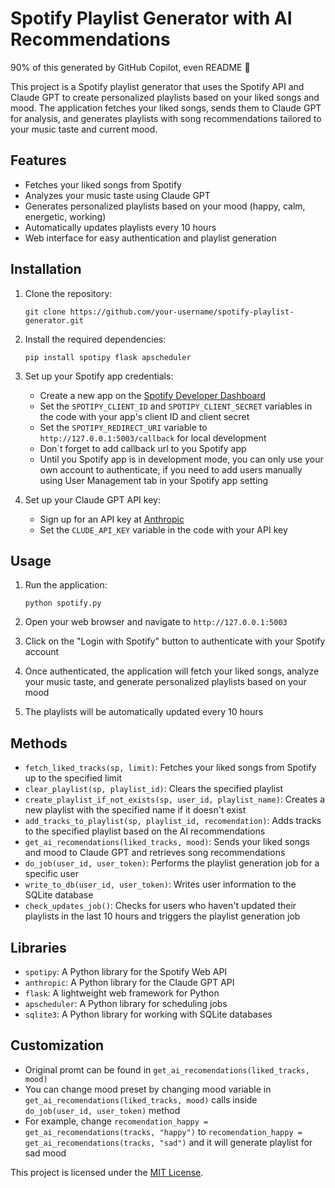 # Spotify Playlist Generator with AI Recommendations
90% of this generated by GitHub Copilot, even README :clown_face:

This project is a Spotify playlist generator that uses the Spotify API and Claude GPT to create personalized playlists based on your liked songs and mood. The application fetches your liked songs, sends them to Claude GPT for analysis, and generates playlists with song recommendations tailored to your music taste and current mood.

## Features

- Fetches your liked songs from Spotify
- Analyzes your music taste using Claude GPT
- Generates personalized playlists based on your mood (happy, calm, energetic, working)
- Automatically updates playlists every 10 hours
- Web interface for easy authentication and playlist generation

## Installation

1. Clone the repository:
   ```
   git clone https://github.com/your-username/spotify-playlist-generator.git
   ```

2. Install the required dependencies:
   ```
   pip install spotipy flask apscheduler
   ```

3. Set up your Spotify app credentials:
   - Create a new app on the [Spotify Developer Dashboard](https://developer.spotify.com/dashboard/)
   - Set the `SPOTIPY_CLIENT_ID` and `SPOTIPY_CLIENT_SECRET` variables in the code with your app's client ID and client secret
   - Set the `SPOTIPY_REDIRECT_URI` variable to `http://127.0.0.1:5003/callback` for local development
   - Don`t forget to add callback url to you Spotify app
   - Until you Spotify app is in development mode, you can only use your own account to authenticate, if you need to add users manually using User Management tab in your Spotify app setting


4. Set up your Claude GPT API key:
   - Sign up for an API key at [Anthropic](https://www.anthropic.com/)
   - Set the `CLUDE_API_KEY` variable in the code with your API key

## Usage

1. Run the application:
   ```
   python spotify.py
   ```

2. Open your web browser and navigate to `http://127.0.0.1:5003`

3. Click on the "Login with Spotify" button to authenticate with your Spotify account

4. Once authenticated, the application will fetch your liked songs, analyze your music taste, and generate personalized playlists based on your mood

5. The playlists will be automatically updated every 10 hours

## Methods

- `fetch_liked_tracks(sp, limit)`: Fetches your liked songs from Spotify up to the specified limit
- `clear_playlist(sp, playlist_id)`: Clears the specified playlist
- `create_playlist_if_not_exists(sp, user_id, playlist_name)`: Creates a new playlist with the specified name if it doesn't exist
- `add_tracks_to_playlist(sp, playlist_id, recomendation)`: Adds tracks to the specified playlist based on the AI recommendations
- `get_ai_recomendations(liked_tracks, mood)`: Sends your liked songs and mood to Claude GPT and retrieves song recommendations
- `do_job(user_id, user_token)`: Performs the playlist generation job for a specific user
- `write_to_db(user_id, user_token)`: Writes user information to the SQLite database
- `check_updates_job()`: Checks for users who haven't updated their playlists in the last 10 hours and triggers the playlist generation job

## Libraries

- `spotipy`: A Python library for the Spotify Web API
- `anthropic`: A Python library for the Claude GPT API
- `flask`: A lightweight web framework for Python
- `apscheduler`: A Python library for scheduling jobs
- `sqlite3`: A Python library for working with SQLite databases

## Customization

- Original promt can be found in `get_ai_recomendations(liked_tracks, mood)`
- You can change mood preset by changing mood variable in `get_ai_recomendations(liked_tracks, mood)` calls inside `do_job(user_id, user_token)` method
- For example, change `recomendation_happy = get_ai_recomendations(tracks, "happy")` to `recomendation_happy = get_ai_recomendations(tracks, "sad")` and it will generate playlist for sad mood

This project is licensed under the [MIT License](LICENSE).